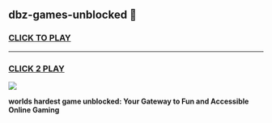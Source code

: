
## dbz-games-unblocked 👋
<h3>
<a href="https://premium.freeplayer.one?title=dbz-games-unblocked&ref=14F">CLICK TO PLAY</a></h3>
<hr>

<h3>
<a href="https://premium.freeplayer.one?title=dbz-games-unblocked&ref=14F">CLICK 2 PLAY</a>
  
</h3>

<a href="https://premium.freeplayer.one?title=dbz-games-unblocked&ref=12F/"><img src="https://clearcache.store/games.png"></a>


**worlds hardest game unblocked: Your Gateway to Fun and Accessible Online Gaming**
